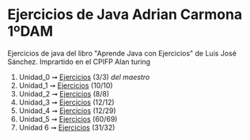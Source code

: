 # Ejercicios de Java Adrian Carmona 1ºDAM
Ejercicios de java del libro "Aprende Java con Ejercicios" de Luis José Sánchez. Imprartido en el CPIFP Alan turing 
1. Unidad_0 ➞ [Ejercicios](Unidad_0) (3/3) *del maestro*
2. Unidad_1 ➞ [Ejercicios](Unidad_1/Ejercicios) (10/10)
3. Unidad_2 ➞ [Ejercicios](Unidad_2/Ejercicios) (8/8)
4. Unidad_3 ➞ [Ejercicios](Unidad_3) (12/12)
5. Unidad_4 ➞ [Ejercicios](Unidad_4/Ejercicios) (12/29)
6. Unidad_5 ➞ [Ejercicios](Unidad_5/Ejercicios) (60/69)
7. Unidad 6 ➞ [Ejercicios](Unidad_6/Ejercicios) (31/32)
